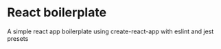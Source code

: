 # React boilerplate

A simple react app boilerplate using create-react-app with eslint and jest presets
